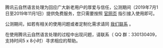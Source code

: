 腾讯云自然语言处理为回应广大新老用户的厚爱与信任，公测期间（2019年7月1日至2019年11月1日）提供免费服务，您只需要按照 [官网页](https://cloud.tencent.com/product/nlp) 指引接入使用即可。

公测期间，如若有相关的使用问题或者定制化需求请同 [我们联系](https://cloud.tencent.com/about/connect) 。

在使用腾讯云自然语言处理的过程中出现问题，请联系（ QQ 群：330130409，支持时间5 x 8小时）寻求相应的帮助。


